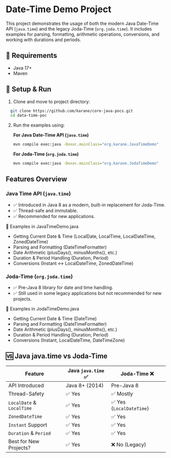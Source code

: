 # Date-Time Demo Project

This project demonstrates the usage of both the modern Java Date-Time API (`java.time`) and the legacy Joda-Time (`org.joda.time`). 
It includes examples for parsing, formatting, arithmetic operations, conversions, and working with durations and periods.

## 📌 Requirements
- Java 17+
- Maven

## 🚀 Setup & Run
1. Clone and move to project directory:
 ```sh
   git clone https://github.com/karane/core-java-pocs.git
   cd data-time-poc
   ```
2. Run the examples using:

    **For Java Date-Time API (`java.time`)**
   ```sh
   mvn compile exec:java -Dexec.mainClass="org.karane.JavaTimeDemo"
   ```
    **For Joda-Time (`org.joda.time`)**
    ```sh
    mvn compile exec:java -Dexec.mainClass="org.karane.JodaTimeDemo"
    ```
## Features Overview
### Java Time API (`java.time`)
- ✅ Introduced in Java 8 as a modern, built-in replacement for Joda-Time.
- ✅ Thread-safe and immutable.
- ✅ Recommended for new applications.

🔹 Examples in JavaTimeDemo.java
- Getting Current Date & Time (LocalDate, LocalTime, LocalDateTime, ZonedDateTime)
- Parsing and Formatting (DateTimeFormatter)
- Date Arithmetic (plusDays(), minusMonths(), etc.)
- Duration & Period Handling (Duration, Period)
- Conversions (Instant ↔ LocalDateTime, ZonedDateTime)

### Joda-Time (`org.joda.time`)
  - ✅ Pre-Java 8 library for date and time handling.
  - ✅ Still used in some legacy applications but not recommended for new projects.

🔹 Examples in JodaTimeDemo.java
- Getting Current Date & Time (DateTime)
- Parsing and Formatting (DateTimeFormatter)
- Date Arithmetic (plusDays(), minusMonths(), etc.)
- Duration & Period Handling (Duration, Period)
- Conversions (Instant, LocalDateTime, DateTimeZone)

## 🆚 Java java.time vs Joda-Time

| Feature                    | Java `java.time` ✅      | Joda-Time ❌              |
|----------------------------|-------------------------|---------------------------|
| API Introduced             | Java 8+ (2014)          | Pre-Java 8                |
| Thread-Safety              | ✅ Yes                  | ✅ Mostly                 |
| `LocalDate` & `LocalTime`   | ✅ Yes                  | ✅ Yes (`LocalDateTime`)  |
| `ZonedDateTime`            | ✅ Yes                  | ✅ Yes                    |
| `Instant` Support          | ✅ Yes                  | ✅ Yes                    |
| `Duration` & `Period`      | ✅ Yes                  | ✅ Yes                    |
| Best for New Projects?     | ✅ Yes                  | ❌ No (Legacy)            |
